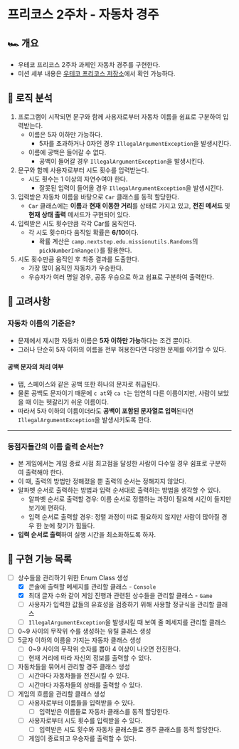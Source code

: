 # 프리코스 2주차 - 자동차 경주

## 🏎️ 개요

- 우테코 프리코스 2주차 과제인 자동차 경주를 구현한다.
- 미션 세부 내용은 [우테코 프리코스 저장소](https://github.com/woowacourse-precourse/java-racingcar-6)에서 확인 가능하다.

## 🤖 로직 분석

1. 프로그램이 시작되면 문구와 함께 사용자로부터 자동차 이름을 쉼표로 구분하여 입력받는다.
    - 이름은 5자 이하만 가능하다.
        - 5자를 초과하거나 0자인 경우 `IllegalArgumentException`을 발생시킨다.
    - 이름에 공백은 들어갈 수 없다.
        - 공백이 들어갈 경우 `IllegalArgumentException`을 발생시킨다.
2. 문구와 함께 사용자로부터 시도 횟수를 입력받는다.
    - 시도 횟수는 1 이상의 자연수여야 한다.
        - 잘못된 입력이 들어올 경우 `IllegalArgumentException`을 발생시킨다.
3. 입력받은 자동차 이름을 바탕으로 `Car` 클래스를 동적 할당한다.
    - `Car` 클래스에는 **이름**과 **현재 이동한 거리**를 상태로 가지고 있고, **전진 메서드** 및 **현재 상태 출력** 메서드가 구현되어 있다.
4. 입력받은 시도 횟수만큼 각각 Car를 움직인다.
    - 각 시도 횟수마다 움직일 확률은 **6/10**이다.
        - 확률 계산은 `camp.nextstep.edu.missionutils.Randoms`의 `pickNumberInRange()`를 활용한다.
5. 시도 횟수만큼 움직인 후 최종 결과를 도출한다.
    - 가장 많이 움직인 자동차가 우승한다.
    - 우승자가 여러 명일 경우, 공동 우승으로 하고 쉼표로 구분하여 출력한다.

## 🤔 고려사항

### 자동차 이름의 기준은?

- 문제에서 제시한 자동차 이름은 **5자 이하만 가능**하다는 조건 뿐이다.
- 그러나 단순히 5자 이하의 이름을 전부 허용한다면 다양한 문제를 야기할 수 있다.

#### 공백 문자의 처리 여부

- 탭, 스페이스와 같은 공백 또한 하나의 문자로 취급된다.
- 물론 공백도 문자이기 때문에 `c at`와 `ca t`는 엄연히 다른 이름이지만, 사람이 보았을 때 이는 헷갈리기 쉬운 이름이다.
- 따라서 5자 이하의 이름이더라도 **공백이 포함된 문자열로 입력**된다면 `IllegalArgumentException`을 발생시키도록 한다.

---

### 동점자들간의 이름 출력 순서는?

- 본 게임에서는 게임 종료 시점 최고점을 달성한 사람이 다수일 경우 쉼표로 구분하여 출력해야 한다.
- 이 때, 출력의 방법만 정해졌을 뿐 출력의 순서는 정해지지 않았다.
- 알파벳 순서로 출력하는 방법과 입력 순서대로 출력하는 방법을 생각할 수 있다.
    - 알파벳 순서로 출력할 경우: 이름 순서로 정렬하는 과정이 필요해 시간이 들지만 보기에 편하다.
    - 입력 순서로 출력할 경우: 정렬 과정이 따로 필요하지 않지만 사람이 많아질 경우 한 눈에 찾기가 힘들다.
- **입력 순서로 출력**하여 실행 시간을 최소화하도록 하자.

## 📝 구현 기능 목록

- [ ] 상수들을 관리하기 위한 Enum Class 생성
    - [X] 콘솔에 출력할 메세지를 관리할 클래스 - `Console`
    - [X] 최대 글자 수와 같이 게임 진행과 관련된 상수들을 관리할 클래스 - `Game`
    - [ ] 사용자가 입력한 값들의 유효성을 검증하기 위해 사용할 정규식을 관리할 클래스
    - [ ] `IllegalArgumentException`을 발생시킬 때 보여 줄 메세지를 관리할 클래스
- [ ] 0~9 사이의 무작위 수를 생성하는 유틸 클래스 생성
- [ ] 5글자 이하의 이름을 가지는 자동차 클래스 생성
    - [ ] 0~9 사이의 무작위 숫자를 뽑아 4 이상이 나오면 전진한다.
    - [ ] 현재 거리에 따라 자신의 정보를 출력할 수 있다.
- [ ] 자동차들을 묶어서 관리할 경주 클래스 생성
    - [ ] 시간마다 자동차들을 전진시킬 수 있다.
    - [ ] 시간마다 자동차들의 상태를 출력할 수 있다.
- [ ] 게임의 흐름을 관리할 클래스 생성
    - [ ] 사용자로부터 이름들을 입력받을 수 있다.
        - [ ] 입력받은 이름들로 자동차 클래스를 동적 할당한다.
    - [ ] 사용자로부터 시도 횟수를 입력받을 수 있다.
        - [ ] 입력받은 시도 횟수와 자동차 클래스들로 경주 클래스를 동적 할당한다.
    - [ ] 게임이 종료되고 우승자를 출력할 수 있다.
